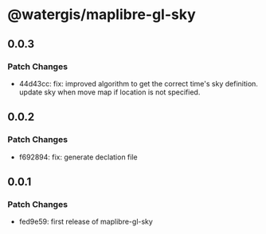 # @watergis/maplibre-gl-sky

## 0.0.3

### Patch Changes

- 44d43cc: fix: improved algorithm to get the correct time's sky definition. update sky when move map if location is not specified.

## 0.0.2

### Patch Changes

- f692894: fix: generate declation file

## 0.0.1

### Patch Changes

- fed9e59: first release of maplibre-gl-sky
